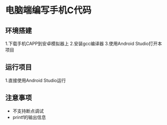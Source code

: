 # 电脑端编写手机C代码

## 环境搭建
1.下载手机CAPP到安卓模拟器上
2.安装gcc编译器
3.使用Android Studio打开本项目

## 运行项目
1.直接使用Android Studio运行

## 注意事项
- 不支持断点调试
- printf的输出信息